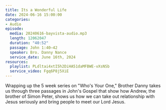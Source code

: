 ```yaml
---
title: Its a Wonderful Life
date: 2024-06-16 15:00:00
categories:
- Audio
episode:
  media: 20240616-bayvista-audio.mp3
  length: 12062047
  duration: "40:52"
  passage: John 1:40–42
  speaker: Bro. Danny Nance
  service_date: June 16th, 2024
resources:
  playlist: PLdltai4xtI5h2DiHA51daMFBWE-vXsNSb
  service_video: Fgq6P8j5XiE
---
```

Wrapping up the 5 week series on "Who's Your One," Brother Danny takes us through three passages in John's Gospel that show how Andrew, the brother of Simon Peter, shows us how we can take out relationship with Jesus seriously and bring people to meet our Lord Jesus.